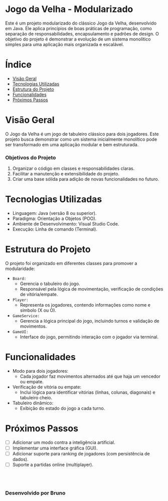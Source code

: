 # Jogo da Velha - Modularizado
Este é um projeto modularizado do clássico Jogo da Velha, desenvolvido em Java. Ele aplica princípios de boas práticas de programação, como separação de responsabilidades, encapsulamento e padrões de design. O objetivo do projeto é demonstrar a evolução de um sistema monolítico simples para uma aplicação mais organizada e escalável.

# Índice
- [Visão Geral](#visão-geral)
- [Tecnologias Utilizadas](#tecnologias-utilizadas)
- [Estrutura do Projeto](#estrutura-do-projeto)
- [Funcionalidades](#funcionalidades)
- [Próximos Passos](#próximos-passos)

# Visão Geral
O Jogo da Velha é um jogo de tabuleiro clássico para dois jogadores. Este projeto busca demonstrar como um sistema inicialmente monolítico pode ser transformado em uma aplicação modular e bem estruturada.

### Objetivos do Projeto
1. Organizar o código em classes e responsabilidades claras.
2. Facilitar a manutenção e extensibilidade do projeto.
3. Criar uma base sólida para adição de novas funcionalidades no futuro.

# Tecnologias Utilizadas
- Linguagem: Java (versão 8 ou superior).
- Paradigma: Orientação a Objetos (POO).
- Ambiente de Desenvolvimento: Visual Studio Code.
- Execução: Linha de comando (Terminal).

# Estrutura do Projeto
O projeto foi organizado em diferentes classes para promover a modularidade:
- ```Board:```
  - Gerencia o tabuleiro do jogo.
  - Responsável pela lógica de movimentação, verificação de condições de vitória/empate.
- ```Player:```
  - Representa os jogadores, contendo informações como nome e símbolo (X ou O).
- ```GameService:```
  - Gerencia a lógica principal do jogo, incluindo turnos e validação de movimentos.
- ```GameUI:```
  - Interface do jogo, permitindo interação com o jogador via terminal.
 
# Funcionalidades
- Modo para dois jogadores:
  - Cada jogador faz movimentos alternados até que haja um vencedor ou empate.
- Verificação de vitória ou empate:
  - Inclui lógica para identificar vitórias (linhas, colunas, diagonais) e tabuleiro cheio.
- Tabuleiro dinâmico:
  - Exibição do estado do jogo a cada turno.
 

# Próximos Passos
- [ ] Adicionar um modo contra a inteligência artificial.
- [ ] Implementar uma interface gráfica (GUI).
- [ ] Adicionar suporte para ranking de jogadores (com persistência de dados).
- [ ] Suporte a partidas online (multiplayer).
</br>
</br>

### Desenvolvido por Bruno
